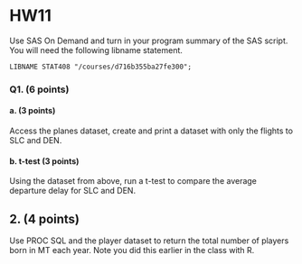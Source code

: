 # HW11

Use SAS On Demand and turn in your program summary of the SAS script.
You will need the following libname statement.
```
LIBNAME STAT408 "/courses/d716b355ba27fe300";
```

### Q1.  (6 points)

#### a. (3 points)
Access the planes dataset, create and print a dataset with only the flights to SLC and DEN.

#### b. t-test (3 points)
Using the dataset from above, run a t-test to compare the average departure delay for SLC and DEN.


## 2. (4 points)

Use PROC SQL and the player dataset to return the total number of players born in MT each year. Note you did this earlier in the class with R.

